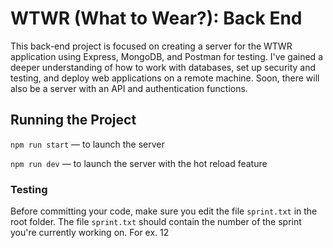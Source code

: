 # WTWR (What to Wear?): Back End

This back-end project is focused on creating a server for the WTWR application using Express, MongoDB, and Postman for testing. I've gained a deeper understanding of how to work with databases, set up security and testing, and deploy web applications on a remote machine. Soon, there will also be a server with an API and authentication functions.

## Running the Project

`npm run start` — to launch the server

`npm run dev` — to launch the server with the hot reload feature

### Testing

Before committing your code, make sure you edit the file `sprint.txt` in the root folder. The file `sprint.txt` should contain the number of the sprint you're currently working on. For ex. 12

